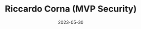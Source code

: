 ---
title: "Riccardo Corna (MVP Security)"
date: 2023-05-30
layout: redirect
redirect_url: "https://mvp.microsoft.com/en-US/mvp/profile/99158a0a-3a6f-ed11-81ab-000d3a5600fa"
---